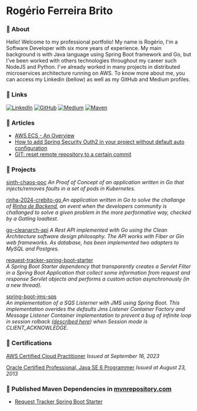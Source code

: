 # Rogério Ferreira Brito

### :wave: About

Hello! Welcome to my professional portfolio! My name is Rogério, I'm a Software Developer with six more years of experience. My main background is with Java language using Spring Boot framework and Go, but I've been worked with others technologies throughout my career such NodeJS and Python. I've already worked in many projects in distributed microservices architecture running on AWS. To know more about me, you can access my Linkedin (bellow) as well as my GitHub and Medium profiles.

### :link: Links

[![LinkedIn](https://img.shields.io/badge/LinkedIn-0077B5?style=for-the-badge&logo=linkedin&logoColor=white)](https://www.linkedin.com/in/rogeriofbrito/) [![GitHub](https://img.shields.io/badge/GitHub-100000?style=for-the-badge&logo=github&logoColor=white)](https://github.com/rogeriofbrito/) [![Medium](https://img.shields.io/badge/Medium-12100E?style=for-the-badge&logo=medium&logoColor=white)](https://medium.com/@rogeriofbrito/) [![Maven](https://img.shields.io/badge/Maven-D9422B?style=for-the-badge&logo=openjdk&logoColor=white)](https://mvnrepository.com/artifact/dev.rogeriofbrito/) 

### :pencil: Articles

* [AWS ECS - An Overview](https://medium.com/@rogeriofbrito/aws-ecs-an-overview-6ff53e67e21c)
* [How to add Spring Security Outh2 in your project without default auto configuration](https://medium.com/@rogeriofbrito/how-to-add-spring-security-outh2-in-your-project-without-default-auto-configuration-9ef4b5d3fbb9)
* [GIT: reset remote repository to a certain commit](https://medium.com/@rogeriofbrito/git-reset-remote-repository-to-a-certain-commit-5cf4ced8882c)

### :telescope: Projects

[sinth-chaos-poc](https://github.com/rogeriofbrito/sinth-chaos-poc)
_An Proof of Concept of an application written in Go that injects/removes faults in a set of pods in Kubernetes._

[rinha-2024-crebito-go ](https://github.com/rogeriofbrito/rinha-2024-crebito-go)
_An application written in Go to solve the challange of [Rinha de Backend](https://github.com/zanfranceschi/rinha-de-backend-2024-q1), an event when the developers community is challanged to solve a given problem in the more performative way, checked by a Gatling loadtest._

[go-cleanarch-api](https://github.com/rogeriofbrito/go-cleanarch-api)
_A Rest API implemented with Go using the Clean Architecture software design philosophy. The API works with Fiber or Gin web frameworks. As database, has been implemented two adapters to MySQL and Postgres._

[request-tracker-spring-boot-starter](https://github.com/rogeriofbrito/request-tracker-spring-boot-starter)  
_A Spring Boot Starter dependency that transparently creates a Servlet Filter in a Spring Boot Application that collect some information from request and response Servlet objects and performs a custom action asynchronously (in a new thread)._

[spring-boot-jms-sqs](https://github.com/rogeriofbrito/spring-boot-jms-sqs)  
_An implementation of a SQS Listerner with JMS using Spring Boot. This implementation overides the defaults Jms Listener Container Factory and Message Listener Container implementation to prevent a bug of infinite loop in session rolback ([described here](https://github.com/awslabs/amazon-sqs-java-messaging-lib/issues/75)) when Session mode is CLIENT_ACKNOWLEDGE._

### :round_pushpin: Certifications

[AWS Certified Cloud Practitioner](https://www.credly.com/badges/d8e2d04c-5799-4ab3-8571-0f09c0cdf44e/public_url)
_Issued at September 16, 2023_ 

[Oracle Certified Professional, Java SE 6 Programmer](https://www.credly.com/badges/e003bf6a-9498-4c2b-8f13-e3e770ecf9d3/public_url)
_Issued at August 23, 2013_

### :stars: Published Maven Dependencies in [mvnrepository.com](https://mvnrepository.com/)

* [Request Tracker Spring Boot Starter](https://mvnrepository.com/artifact/dev.rogeriofbrito/request-tracker-spring-boot-starter)
